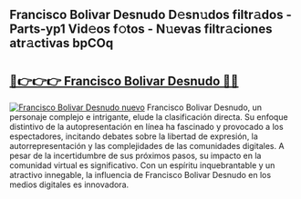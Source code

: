 ## Francisco Bolivar Desnudo D𝚎sn𝚞dos filtr𝚊dos - Parts-yp1 Vid𝚎os f𝚘tos - N𝚞evas filtr𝚊ciones atr𝚊ctivas bpCOq

# <h2><a href="http://mb9akz.tromn.icu/?c=Francisco+Bolivar+Desnudo">🔗👉👉👉 Francisco Bolivar Desnudo 🔗🔗</a></h2>

[![Francisco Bolivar Desnudo nuevo](https://i.imgur.com/pEAQMta.gif)](http://mb9akz.tromn.icu/?c=Francisco+Bolivar+Desnudo)
Francisco Bolivar Desnudo, un personaje complejo e intrigante, elude la clasificación directa. Su enfoque distintivo de la autopresentación en línea ha fascinado y provocado a los espectadores, incitando debates sobre la libertad de expresión, la autorrepresentación y las complejidades de las comunidades digitales. A pesar de la incertidumbre de sus próximos pasos, su impacto en la comunidad virtual es significativo. Con un espíritu inquebrantable y un atractivo innegable, la influencia de Francisco Bolivar Desnudo en los medios digitales es innovadora.
